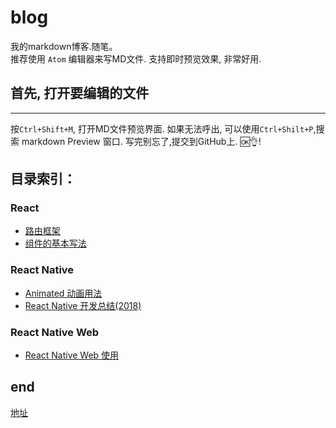 # blog
  我的markdown博客.随笔。<br>
推荐使用 `Atom` 编辑器来写MD文件. 支持即时预览效果, 非常好用.<br>
## 首先, 打开要编辑的文件
---
按`Ctrl+Shift+M`, 打开MD文件预览界面. 如果无法呼出, 可以使用`Ctrl+Shilt+P`,搜索 markdown Preview 窗口. 写完别忘了,提交到GitHub上. :ok::ok_hand:!

## 目录索引：

### React

* [路由框架](/framework/React/React-Router.md)
* [组件的基本写法](/framework/React/component写法.md)

### React Native 

* [Animated 动画用法](/framework/React-Native/Animated.md)
* [React Native 开发总结(2018)](/framework/React-Native/note.md)

### React Native Web

* [React Native Web 使用](/framework/React-Native/react-native-web.md)

## end
[地址](https://ivanwangcy.github.io/blog/)
